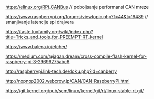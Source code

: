 




https://elinux.org/RPi_CANBus     // poboljsanje performansi CAN mreze




https://www.raspberrypi.org/forums/viewtopic.php?f=44&t=19489   // smanjivanje latencije spi drajvera



https://taste.tuxfamily.org/wiki/index.php?title=Tricks_and_tools_for_PREEMPT-RT_kernel 


https://www.balena.io/etcher/


https://medium.com/@jagan.dream/cross-compile-flash-kernel-for-raspberry-pi-3-29699275abc6


http://raspberrypi.link-tech.de/doku.php?id=canberry



http://nopnop2002.webcrow.jp/CAN/CAN-RaspberryPi.html


https://git.kernel.org/pub/scm/linux/kernel/git/rt/linux-stable-rt.git/
